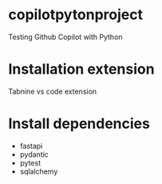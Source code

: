 # copilotpytonproject
Testing Github Copilot with Python

# Installation extension
Tabnine vs code extension

# Install dependencies
- fastapi
- pydantic
- pytest
- sqlalchemy
